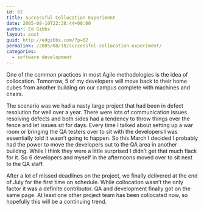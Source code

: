 ```yaml
---
id: 62
title: Successful Collocation Experiment
date: 2005-08-10T22:38:44+00:00
author: Ed Gibbs
layout: post
guid: http://edgibbs.com/?p=62
permalink: /2005/08/10/successful-collocation-experiment/
categories:
  - software development
---
```

One of the common practices in most Agile methodologies is the idea of collocation. Tomorrow, 5 of my developers will move back to their home cubes from another building on our campus complete with machines and chairs.

The scenario was we had a nasty large project that had been in defect resolution for well over a year. There were lots of communication issues resolving defects and both sides had a tendency to throw things over the fence and let issues sit for days. Every time I talked about setting up a war room or bringing the QA testers over to sit with the developers I was essentially told it wasn&#8217;t going to happen. So this March I decided I probably had the power to move the developers out to the QA area in another building. While I think they were a little surprised I didn&#8217;t get that much flack for it. So 6 developers and myself in the afternoons moved over to sit next to the QA staff. 

After a lot of missed deadlines on the project, we finally delivered at the end of July for the first time on schedule. While collocation wasn&#8217;t the only factor it was a definite contributor. QA and development finally got on the same page. At least one other project team has been collocated now, so hopefully this will be a continuing trend.